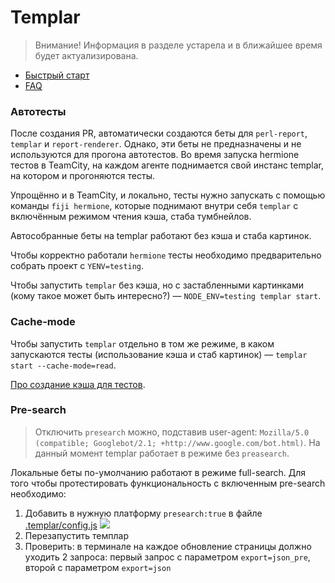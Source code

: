# Templar

> Внимание! Информация в разделе устарела и в ближайшее время будет актуализирована.

* [Быстрый старт ](https://github.yandex-team.ru/search-interfaces/infratest/tree/master/packages/templar#Быстрый-старт-на-примере-fiji)
* [FAQ](https://wiki.yandex-team.ru/search-interfaces/infra/templar/faq/)

### Автотесты

После создания PR, автоматически создаются беты для `perl-report`, `templar` и `report-renderer`. Однако, эти беты не предназначены и не используются для прогона автотестов. Во время запуска hermione тестов в TeamCity, на каждом агенте поднимается свой инстанс templar, на котором и прогоняются тесты.

Упрощённо и в TeamCity, и локально, тесты нужно запускать с помощью команды `fiji hermione`, которые поднимают внутри себя `templar` с включённым режимом чтения кэша, стаба тумбнейлов.

Автособранные беты на templar работают без кэша и стаба картинок.

Чтобы корректно работали `hermione` тесты необходимо предварительно собрать проект с `YENV=testing`.

Чтобы запустить `templar` без кэша, но с застабленными картинками (кому такое может быть интересно?) — `NODE_ENV=testing templar start`.

### Cache-mode
Чтобы запустить `templar` отдельно в том же режиме, в каком запускаются тесты (использование кэша и стаб картинок) — `templar start --cache-mode=read`.

[Про создание кэша для тестов](https://github.yandex-team.ru/mm-interfaces/fiji/blob/dev/report-cache/README.md).

### Pre-search

> Отключить `presearch` можно, подставив user-agent: `Mozilla/5.0 (compatible; Googlebot/2.1; +http://www.google.com/bot.html)`. На данный момент templar работает в режиме без `preasearch`.

Локальные беты по-умолчанию работают в режиме full-search.
Для того чтобы протестировать функциональность с включенным pre-search необходимо:
1. Добавить в нужную платформу `presearch:true` в файле [.templar/config.js](https://github.yandex-team.ru/mm-interfaces/fiji/blob/c63f30f6bfc2b57737f5016b72f0e2033fce1c9a/.templar/config.js)
![](https://jing.yandex-team.ru/files/andysh/2018-09-27_15-11-37.png)
2. Перезапустить темплар
3. Проверить: в терминале на каждое обновление страницы должно уходить 2 запроса: первый запрос с параметром ``export=json_pre``, второй с параметром ``export=json``

<a name="selenium-set"></a>
